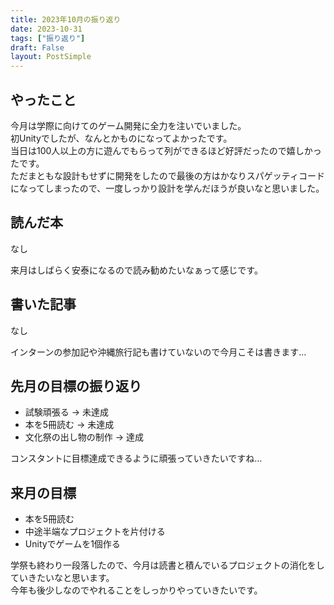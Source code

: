 ```yaml
---
title: 2023年10月の振り返り
date: 2023-10-31
tags: ["振り返り"]
draft: False
layout: PostSimple
---
```


## やったこと

今月は学際に向けてのゲーム開発に全力を注いでいました。  
初Unityでしたが、なんとかものになってよかったです。  
当日は100人以上の方に遊んでもらって列ができるほど好評だったので嬉しかったです。  
ただまともな設計もせずに開発をしたので最後の方はかなりスパゲッティコードになってしまったので、一度しっかり設計を学んだほうが良いなと思いました。  

## 読んだ本

なし

来月はしばらく安泰になるので読み勧めたいなぁって感じです。  

## 書いた記事

なし

インターンの参加記や沖縄旅行記も書けていないので今月こそは書きます…  

## 先月の目標の振り返り

- 試験頑張る → 未達成
- 本を5冊読む → 未達成
- 文化祭の出し物の制作 → 達成

コンスタントに目標達成できるように頑張っていきたいですね…  

## 来月の目標

- 本を5冊読む
- 中途半端なプロジェクトを片付ける
- Unityでゲームを1個作る

学祭も終わり一段落したので、今月は読書と積んでいるプロジェクトの消化をしていきたいなと思います。  
今年も後少しなのでやれることをしっかりやっていきたいです。  
